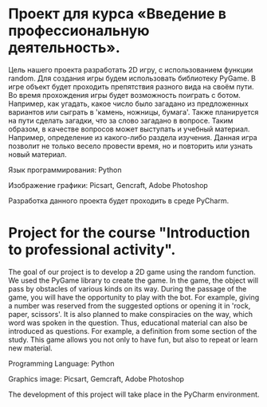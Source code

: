 # Проект для курса «Введение в профессиональную деятельность».

Цель нашего проекта разработать 2D игру, c использованием функции random. Для создания игры будем использовать библиотеку PyGame. В игре объект будет проходить препятствия разного вида на своём пути. Во время прохождения игры будет возможность поиграть с ботом. Например, как угадать, какое число было загадано из предложенных вариантов или сыграть в 'камень, ножницы, бумага'. Также планируется на пути сделать загадки, что за слово загадано в вопросе. Таким образом, в качестве вопросов может выступать и учебный материал. Например, определение из какого-либо раздела изучения. Данная игра позволит не только весело провести время, но и повторить или узнать новый материал.

Язык программирования: Python

Изображение графики: Picsart, Gencraft, Adobe Photoshop

Разработка данного проекта будет проходить в среде PyCharm.

# Project for the course "Introduction to professional activity".

The goal of our project is to develop a 2D game using the random function. We used the PyGame library to create the game. In the game, the object will pass by obstacles of various kinds on its way. During the passage of the game, you will have the opportunity to play with the bot. For example, giving a number was reserved from the suggested options or opening it in 'rock, paper, scissors'. It is also planned to make conspiracies on the way, which word was spoken in the question. Thus, educational material can also be introduced as questions. For example, a definition from some section of the study. This game allows you not only to have fun, but also to repeat or learn new material.

Programming Language: Python 

Graphics image: Picsart, Gemcraft, Adobe Photoshop

The development of this project will take place in the PyCharm environment.
